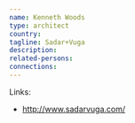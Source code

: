 ```yaml
---
name: Kenneth Woods
type: architect
country: 
tagline: Sadar+Vuga
description:
related-persons:
connections:
---
```


Links:
* <http://www.sadarvuga.com/>
